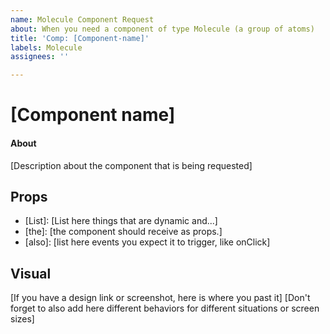 ```yaml
---
name: Molecule Component Request
about: When you need a component of type Molecule (a group of atoms)
title: 'Comp: [Component-name]'
labels: Molecule
assignees: ''

---
```


# [Component name]

#### About

[Description about the component that is being requested]

## Props

- [List]: [List here things that are dynamic and...]
- [the]: [the component should receive as props.]
- [also]: [list here events you expect it to trigger, like onClick]

## Visual

[If you have a design link or screenshot, here is where you past it]
[Don't forget to also add here different behaviors for different situations or screen sizes]
